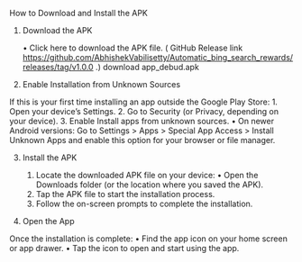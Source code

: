How to Download and Install the APK

1. Download the APK

	•	Click here to download the APK file.
( GitHub Release link https://github.com/AbhishekVabilisetty/Automatic_bing_search_rewards/releases/tag/v1.0.0 .)
download app_debud.apk
3. Enable Installation from Unknown Sources

If this is your first time installing an app outside the Google Play Store:
	1.	Open your device’s Settings.
	2.	Go to Security (or Privacy, depending on your device).
	3.	Enable Install apps from unknown sources.
	•	On newer Android versions: Go to Settings > Apps > Special App Access > Install Unknown Apps and enable this option for your browser or file manager.

3. Install the APK

	1.	Locate the downloaded APK file on your device:
	•	Open the Downloads folder (or the location where you saved the APK).
	2.	Tap the APK file to start the installation process.
	3.	Follow the on-screen prompts to complete the installation.
4. Open the App

Once the installation is complete:
	•	Find the app icon on your home screen or app drawer.
	•	Tap the icon to open and start using the app.
